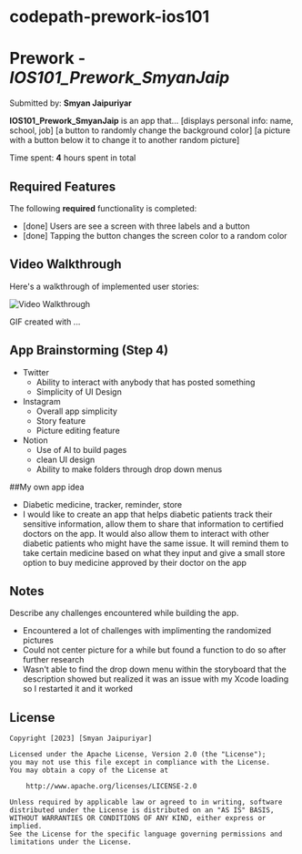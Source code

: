 # codepath-prework-ios101

# Prework - *IOS101_Prework_SmyanJaip*

Submitted by: **Smyan Jaipuriyar**

**IOS101_Prework_SmyanJaip** is an app that... 
[displays personal info: name, school, job]
[a button to randomly change the background color]
[a picture with a button below it to change it to another random picture]

Time spent: **4** hours spent in total

## Required Features

The following **required** functionality is completed:

- [done] Users are see a screen with three labels and a button
- [done] Tapping the button changes the screen color to a random color
 
## Video Walkthrough

Here's a walkthrough of implemented user stories:

<img src='http://i.imgur.com/link/to/your/gif/file.gif' title='Video Walkthrough' width='' alt='Video Walkthrough' />

<!-- Replace this with whatever GIF tool you used! -->
GIF created with ...  
<!-- Recommended tools:
[Kap](https://getkap.co/) for macOS
[ScreenToGif](https://www.screentogif.com/) for Windows
[peek](https://github.com/phw/peek) for Linux. -->

## App Brainstorming (Step 4)
- Twitter
    - Ability to interact with anybody that has posted something
    - Simplicity of UI Design
- Instagram
    - Overall app simplicity
    - Story feature 
    - Picture editing feature
- Notion
    - Use of AI to build pages
    - clean UI design 
    - Ability to make folders through drop down menus

##My own app idea
- Diabetic medicine, tracker, reminder, store
- I would like to create an app that helps diabetic patients track their sensitive information, allow them to share that information to certified doctors on the app. It would also allow them to interact with other diabetic patients who might have the same issue. It will remind them to take certain medicine based on what they input and give a small store option to buy medicine approved by their doctor on the app


## Notes

Describe any challenges encountered while building the app.
- Encountered a lot of challenges with implimenting the randomized pictures
- Could not center picture for a while but found a function to do so after further research
- Wasn't able to find the drop down menu within the storyboard that the description showed but realized it was an issue with my Xcode loading so I restarted it and it worked

## License

    Copyright [2023] [Smyan Jaipuriyar]

    Licensed under the Apache License, Version 2.0 (the "License");
    you may not use this file except in compliance with the License.
    You may obtain a copy of the License at

        http://www.apache.org/licenses/LICENSE-2.0

    Unless required by applicable law or agreed to in writing, software
    distributed under the License is distributed on an "AS IS" BASIS,
    WITHOUT WARRANTIES OR CONDITIONS OF ANY KIND, either express or implied.
    See the License for the specific language governing permissions and
    limitations under the License.
